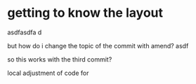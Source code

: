 # getting to know the layout

asdfasdfa d

but how do i change the topic of the commit with amend? asdf

so this works with the third commit?

local adjustment of code for 
